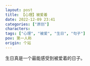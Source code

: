 ```yaml
---
layout: post
title: 【心理】被爱着
date: 2022-12-09 23:41
categories: ["原创"]
characters: 
tags: ["心理", "被爱", "生日", "句子"]
pov: 第一人称
origin: 个站
---
```


生日真是一个最能感受到被爱着的日子。
